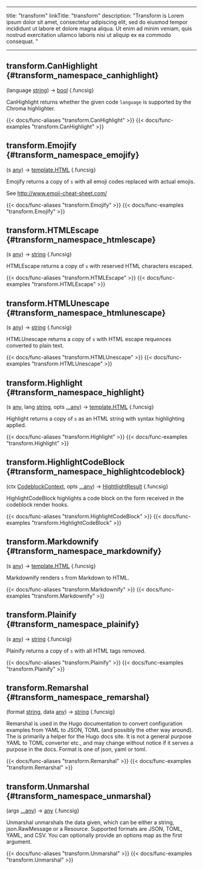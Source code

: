 




---
title: "transform"
linkTitle: "transform"
description: "Transform is Lorem ipsum dolor sit amet, consectetur adipiscing elit, sed do eiusmod tempor incididunt ut labore et dolore magna aliqua. Ut enim ad minim veniam, quis nostrud exercitation ullamco laboris nisi ut aliquip ex ea commodo consequat. "





---















## transform.CanHighlight {#transform_namespace_canhighlight}

\(language [string](/documentation/reference/typesgo/#string)\) → [bool](/documentation/reference/typesgo/#bool)
{.funcsig}


CanHighlight returns whether the given code `language` is supported by the Chroma highlighter.

{{< docs/func-aliases "transform.CanHighlight" >}}
{{< docs/func-examples "transform.CanHighlight" >}}







## transform.Emojify {#transform_namespace_emojify}

\(s [any](/documentation/reference/typesgo/#any)\) → [template.HTML](/documentation/reference/typesgo/#templatehtml)
{.funcsig}


Emojify returns a copy of `s` with all emoji codes replaced with actual emojis.

See http://www.emoji-cheat-sheet.com/

{{< docs/func-aliases "transform.Emojify" >}}
{{< docs/func-examples "transform.Emojify" >}}







## transform.HTMLEscape {#transform_namespace_htmlescape}

\(s [any](/documentation/reference/typesgo/#any)\) → [string](/documentation/reference/typesgo/#string)
{.funcsig}


HTMLEscape returns a copy of `s` with reserved HTML characters escaped.

{{< docs/func-aliases "transform.HTMLEscape" >}}
{{< docs/func-examples "transform.HTMLEscape" >}}







## transform.HTMLUnescape {#transform_namespace_htmlunescape}

\(s [any](/documentation/reference/typesgo/#any)\) → [string](/documentation/reference/typesgo/#string)
{.funcsig}


HTMLUnescape returns a copy of `s` with HTML escape requences converted to plain
text.

{{< docs/func-aliases "transform.HTMLUnescape" >}}
{{< docs/func-examples "transform.HTMLUnescape" >}}







## transform.Highlight {#transform_namespace_highlight}

\(s [any](/documentation/reference/typesgo/#any), lang [string](/documentation/reference/typesgo/#string), opts [...any](/documentation/reference/typesgo/#any)\) → [template.HTML](/documentation/reference/typesgo/#templatehtml)
{.funcsig}


Highlight returns a copy of `s` as an HTML string with syntax
highlighting applied.

{{< docs/func-aliases "transform.Highlight" >}}
{{< docs/func-examples "transform.Highlight" >}}







## transform.HighlightCodeBlock {#transform_namespace_highlightcodeblock}

\(ctx [CodeblockContext](/documentation/reference/objects/markup/converter/hooks/codeblockcontext), opts [...any](/documentation/reference/typesgo/#any)\) → [HightlightResult](/documentation/reference/objects/markup/highlight/hightlightresult)
{.funcsig}


HighlightCodeBlock highlights a code block on the form received in the codeblock render hooks.

{{< docs/func-aliases "transform.HighlightCodeBlock" >}}
{{< docs/func-examples "transform.HighlightCodeBlock" >}}







## transform.Markdownify {#transform_namespace_markdownify}

\(s [any](/documentation/reference/typesgo/#any)\) → [template.HTML](/documentation/reference/typesgo/#templatehtml)
{.funcsig}


Markdownify renders `s` from Markdown to HTML.

{{< docs/func-aliases "transform.Markdownify" >}}
{{< docs/func-examples "transform.Markdownify" >}}







## transform.Plainify {#transform_namespace_plainify}

\(s [any](/documentation/reference/typesgo/#any)\) → [string](/documentation/reference/typesgo/#string)
{.funcsig}


Plainify returns a copy of `s` with all HTML tags removed.

{{< docs/func-aliases "transform.Plainify" >}}
{{< docs/func-examples "transform.Plainify" >}}







## transform.Remarshal {#transform_namespace_remarshal}

\(format [string](/documentation/reference/typesgo/#string), data [any](/documentation/reference/typesgo/#any)\) → [string](/documentation/reference/typesgo/#string)
{.funcsig}


Remarshal is used in the Hugo documentation to convert configuration
examples from YAML to JSON, TOML (and possibly the other way around).
The is primarily a helper for the Hugo docs site.
It is not a general purpose YAML to TOML converter etc., and may
change without notice if it serves a purpose in the docs.
Format is one of json, yaml or toml.

{{< docs/func-aliases "transform.Remarshal" >}}
{{< docs/func-examples "transform.Remarshal" >}}









## transform.Unmarshal {#transform_namespace_unmarshal}

\(args [...any](/documentation/reference/typesgo/#any)\) → [any](/documentation/reference/typesgo/#any)
{.funcsig}


Unmarshal unmarshals the data given, which can be either a string, json.RawMessage
or a Resource. Supported formats are JSON, TOML, YAML, and CSV.
You can optionally provide an options map as the first argument.

{{< docs/func-aliases "transform.Unmarshal" >}}
{{< docs/func-examples "transform.Unmarshal" >}}





